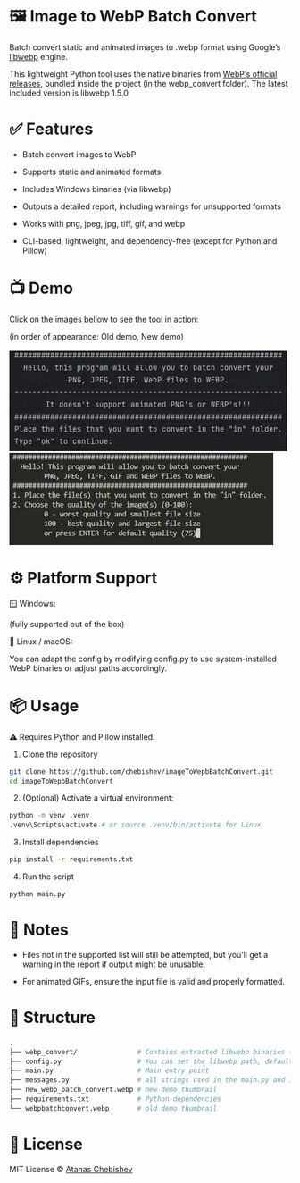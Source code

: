 # 🖼️ Image to WebP Batch Convert

Batch convert static and animated images to .webp format using Google’s [libwebp](https://chromium.googlesource.com/webm/libwebp/) engine.

This lightweight Python tool uses the native binaries from [WebP’s official releases](https://storage.googleapis.com/downloads.webmproject.org/releases/webp/index.html), bundled inside the project (in the webp_convert folder). The latest included version is libwebp 1.5.0

# ✅ Features
* Batch convert images to WebP

* Supports static and animated formats

* Includes Windows binaries (via libwebp)

* Outputs a detailed report, including warnings for unsupported formats

* Works with png, jpeg, jpg, tiff, gif, and webp

* CLI-based, lightweight, and dependency-free (except for Python and Pillow)

# 📺 Demo

Click on the images bellow to see the tool in action:

(in order of appearance: Old demo, New demo)  
<br>
[![OLD DEMO](webpbatchconvert.webp)](https://youtu.be/Tt3T_vvO8io)
[![NEW DEMO](new_webp_batch_convert.webp)](https://youtu.be/S-FxQQeTzZw)

# ⚙️ Platform Support

🪟 Windows:

(fully supported out of the box)

🐧 Linux / macOS: 

You can adapt the config by modifying config.py to use system-installed WebP binaries or adjust paths accordingly.

# 📦 Usage

⚠️ Requires Python and Pillow installed.

1. Clone the repository
```bash
git clone https://github.com/chebishev/imageToWepbBatchConvert.git
cd imageToWepbBatchConvert
```
2. (Optional) Activate a virtual environment:
```bash
python -m venv .venv
.venv\Scripts\activate # or source .venv/bin/activate for Linux
```
3. Install dependencies
```bash
pip install -r requirements.txt
```
4. Run the script
```bash
python main.py
```
# 🚫 Notes
* Files not in the supported list will still be attempted, but you’ll get a warning in the report if output might be unusable.

* For animated GIFs, ensure the input file is valid and properly formatted.

# 📁 Structure
```bash
.
├── webp_convert/               # Contains extracted libwebp binaries (Windows)
├── config.py                   # You can set the libwebp path, default quality, input/ouput folders)
├── main.py                     # Main entry point
├── messages.py                 # all strings used in the main.py and initial_message.py
├── new_webp_batch_convert.webp # new demo thumbnail
├── requirements.txt            # Python dependencies
└── webpbatchconvert.webp       # old demo thumbnail
```
# 📝 License
MIT License © [Atanas Chebishev](https://github.com/chebishev)
